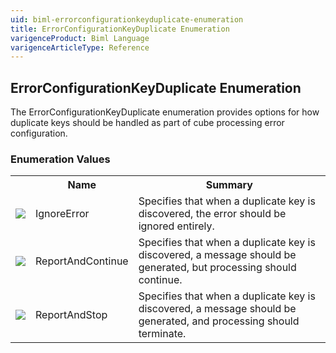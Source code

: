 ```yaml
---
uid: biml-errorconfigurationkeyduplicate-enumeration
title: ErrorConfigurationKeyDuplicate Enumeration
varigenceProduct: Biml Language
varigenceArticleType: Reference
---
```


## ErrorConfigurationKeyDuplicate Enumeration<div class="LanguageSummary"><div class ="SummaryItem">The ErrorConfigurationKeyDuplicate enumeration provides options for how duplicate keys should be handled as part of cube processing error configuration.</div></div><div class="EnumValueGroup">### Enumeration Values<table id="EnumValue" class="MemberList"><tbody><tr><th class="MemberTypeIconColumnHeader">&nbsp;</th><th class="MemberNameColumnHeader">Name</th><th class="MemberSummaryColumnHeader">Summary</th></tr><tr class="cd0"><td align="center" class="MemberTypeIcon"><img src="enumValue.png"></img></td><td class="MemberName">IgnoreError</td><td class="MemberSummary"><div class ="SummaryItem">Specifies that when a duplicate key is discovered, the error should be ignored entirely.</div></td></tr><tr class="cd1"><td align="center" class="MemberTypeIcon"><img src="enumValue.png"></img></td><td class="MemberName">ReportAndContinue</td><td class="MemberSummary"><div class ="SummaryItem">Specifies that when a duplicate key is discovered, a message should be generated, but processing should continue.</div></td></tr><tr class="cd0"><td align="center" class="MemberTypeIcon"><img src="enumValue.png"></img></td><td class="MemberName">ReportAndStop</td><td class="MemberSummary"><div class ="SummaryItem">Specifies that when a duplicate key is discovered, a message should be generated, and processing should terminate.</div></td></tr></tbody></table></div>